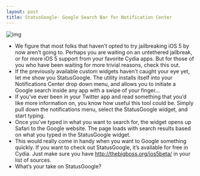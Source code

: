 ```yaml
---
layout: post
title: StatusGoogle- Google Search Bar for Notification Center
---
```

![img](http://media.idownloadblog.com/wp-content/uploads/2011/07/Photo-Jul-09-4-51-13-PM-e1310248637845.png)
* We figure that most folks that haven’t opted to try jailbreaking iOS 5 by now aren’t going to. Perhaps you are waiting on an untethered jailbreak, or for more iOS 5 support from your favorite Cydia apps. But for those of you who have been waiting for more trivial reasons, check this out.
* If the previously available custom widgets haven’t caught your eye yet, let me show you StatusGoogle. The utility installs itself into your Notifications Center drop down menu, and allows you to initiate a Google search inside any app with a swipe of your finger…
* If you’ve ever been in your Twitter app and read something that you’d like more information on, you know how useful this tool could be. Simply pull down the notifications menu, select the StatusGoogle widget, and start typing.
* Once you’ve typed in what you want to search for, the widget opens up Safari to the Google website. The page loads with search results based on what you typed in the StatusGoogle widget.
* This would really come in handy when you want to Google something quickly. If you want to check out StatusGoogle, it’s available for free in Cydia. Just make sure you have http://thebigboss.org/ios5beta/ in your list of sources.
* What’s your take on StatusGoogle?

